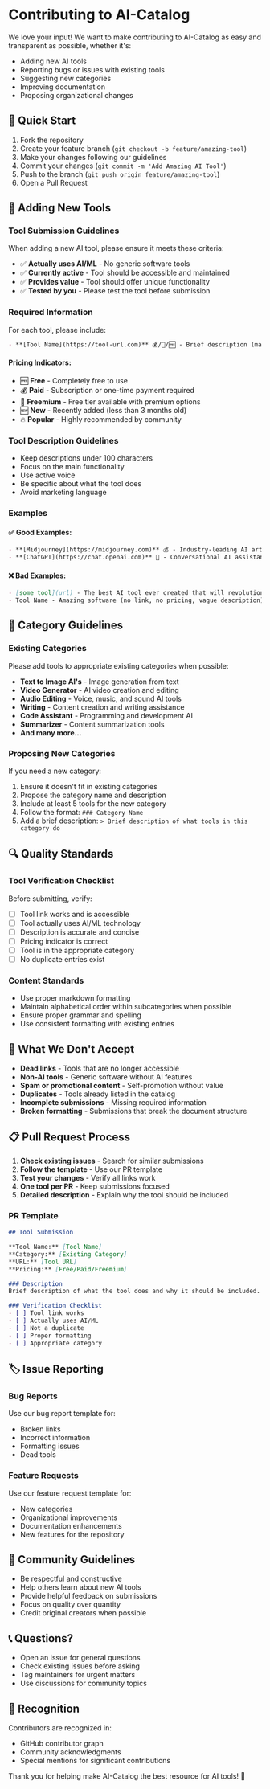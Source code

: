 # Contributing to AI-Catalog

We love your input! We want to make contributing to AI-Catalog as easy and transparent as possible, whether it's:

- Adding new AI tools
- Reporting bugs or issues with existing tools
- Suggesting new categories
- Improving documentation
- Proposing organizational changes

## 🚀 Quick Start

1. Fork the repository
2. Create your feature branch (`git checkout -b feature/amazing-tool`)
3. Make your changes following our guidelines
4. Commit your changes (`git commit -m 'Add Amazing AI Tool'`)
5. Push to the branch (`git push origin feature/amazing-tool`)
6. Open a Pull Request

## 📝 Adding New Tools

### Tool Submission Guidelines

When adding a new AI tool, please ensure it meets these criteria:

- ✅ **Actually uses AI/ML** - No generic software tools
- ✅ **Currently active** - Tool should be accessible and maintained
- ✅ **Provides value** - Tool should offer unique functionality
- ✅ **Tested by you** - Please test the tool before submission

### Required Information

For each tool, please include:

```markdown
- **[Tool Name](https://tool-url.com)** 💰/🔄/🆓 - Brief description (max 100 chars)
```

#### Pricing Indicators:
- 🆓 **Free** - Completely free to use
- 💰 **Paid** - Subscription or one-time payment required  
- 🔄 **Freemium** - Free tier available with premium options
- 🆕 **New** - Recently added (less than 3 months old)
- 🔥 **Popular** - Highly recommended by community

### Tool Description Guidelines

- Keep descriptions under 100 characters
- Focus on the main functionality
- Use active voice
- Be specific about what the tool does
- Avoid marketing language

### Examples

#### ✅ Good Examples:
```markdown
- **[Midjourney](https://midjourney.com)** 💰 - Industry-leading AI art generator with exceptional quality
- **[ChatGPT](https://chat.openai.com)** 🔄 - Conversational AI assistant for various tasks
```

#### ❌ Bad Examples:
```markdown
- [some tool](url) - The best AI tool ever created that will revolutionize everything
- Tool Name - Amazing software (no link, no pricing, vague description)
```

## 📂 Category Guidelines

### Existing Categories

Please add tools to appropriate existing categories when possible:

- **Text to Image AI's** - Image generation from text
- **Video Generator** - AI video creation and editing
- **Audio Editing** - Voice, music, and sound AI tools
- **Writing** - Content creation and writing assistance
- **Code Assistant** - Programming and development AI
- **Summarizer** - Content summarization tools
- **And many more...**

### Proposing New Categories

If you need a new category:

1. Ensure it doesn't fit in existing categories
2. Propose the category name and description
3. Include at least 5 tools for the new category
4. Follow the format: `### Category Name`
5. Add a brief description: `> Brief description of what tools in this category do`

## 🔍 Quality Standards

### Tool Verification Checklist

Before submitting, verify:

- [ ] Tool link works and is accessible
- [ ] Tool actually uses AI/ML technology
- [ ] Description is accurate and concise
- [ ] Pricing indicator is correct
- [ ] Tool is in the appropriate category
- [ ] No duplicate entries exist

### Content Standards

- Use proper markdown formatting
- Maintain alphabetical order within subcategories when possible
- Ensure proper grammar and spelling
- Use consistent formatting with existing entries

## 🚫 What We Don't Accept

- **Dead links** - Tools that are no longer accessible
- **Non-AI tools** - Generic software without AI features
- **Spam or promotional content** - Self-promotion without value
- **Duplicates** - Tools already listed in the catalog
- **Incomplete submissions** - Missing required information
- **Broken formatting** - Submissions that break the document structure

## 📋 Pull Request Process

1. **Check existing issues** - Search for similar submissions
2. **Follow the template** - Use our PR template
3. **Test your changes** - Verify all links work
4. **One tool per PR** - Keep submissions focused
5. **Detailed description** - Explain why the tool should be included

### PR Template

```markdown
## Tool Submission

**Tool Name:** [Tool Name]
**Category:** [Existing Category]
**URL:** [Tool URL]
**Pricing:** [Free/Paid/Freemium]

### Description
Brief description of what the tool does and why it should be included.

### Verification Checklist
- [ ] Tool link works
- [ ] Actually uses AI/ML
- [ ] Not a duplicate
- [ ] Proper formatting
- [ ] Appropriate category
```

## 🏷️ Issue Reporting

### Bug Reports

Use our bug report template for:
- Broken links
- Incorrect information
- Formatting issues
- Dead tools

### Feature Requests

Use our feature request template for:
- New categories
- Organizational improvements
- Documentation enhancements
- New features for the repository

## 👥 Community Guidelines

- Be respectful and constructive
- Help others learn about new AI tools
- Provide helpful feedback on submissions
- Focus on quality over quantity
- Credit original creators when possible

## 📞 Questions?

- Open an issue for general questions
- Check existing issues before asking
- Tag maintainers for urgent matters
- Use discussions for community topics

## 🙏 Recognition

Contributors are recognized in:
- GitHub contributor graph
- Community acknowledgments
- Special mentions for significant contributions

Thank you for helping make AI-Catalog the best resource for AI tools! 🚀
